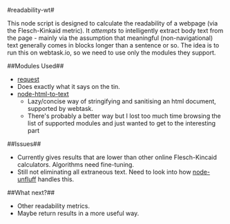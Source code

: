 #readability-wt#

This node script is designed to calculate the readability of a webpage (via the Flesch-Kinkaid metric). It *attempts* to intelligently extract body text from the page - mainly via the assumption that meaningful (non-navigational) text generally comes in blocks longer than a sentence or so. The idea is to run this on webtask.io, so we need to use only the modules they support.

##Modules Used##
- [request](https://github.com/request/request)
 - Does exactly what it says on the tin.
- [node-html-to-text](https://github.com/werk85/node-html-to-text)
  - Lazy/concise way of stringifying and sanitising an html document, supported by webtask.
  - There's probably a better way but I lost too much time browsing the list of supported modules and just wanted to get to the interesting part 

##Issues##
- Currently gives results that are lower than other online Flesch-Kincaid calculators. Algorithms need fine-tuning.
- Still not eliminating all extraneous text. Need to look into how [node-unfluff](https://github.com/ageitgey/node-unfluff) handles this.

##What next?##
- Other readability metrics.
- Maybe return results in a more useful way.

  


